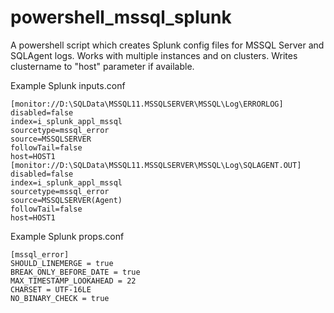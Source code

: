 # powershell_mssql_splunk
A powershell script which creates Splunk config files for MSSQL Server and SQLAgent logs.
Works with multiple instances and on clusters. Writes clustername to "host" parameter if available.

Example Splunk inputs.conf
```
[monitor://D:\SQLData\MSSQL11.MSSQLSERVER\MSSQL\Log\ERRORLOG]
disabled=false
index=i_splunk_appl_mssql
sourcetype=mssql_error
source=MSSQLSERVER
followTail=false
host=HOST1
[monitor://D:\SQLData\MSSQL11.MSSQLSERVER\MSSQL\Log\SQLAGENT.OUT]
disabled=false
index=i_splunk_appl_mssql
sourcetype=mssql_error
source=MSSQLSERVER(Agent)
followTail=false
host=HOST1
```

Example Splunk props.conf
```
[mssql_error]
SHOULD_LINEMERGE = true 
BREAK_ONLY_BEFORE_DATE = true 
MAX_TIMESTAMP_LOOKAHEAD = 22 
CHARSET = UTF-16LE
NO_BINARY_CHECK = true

```
